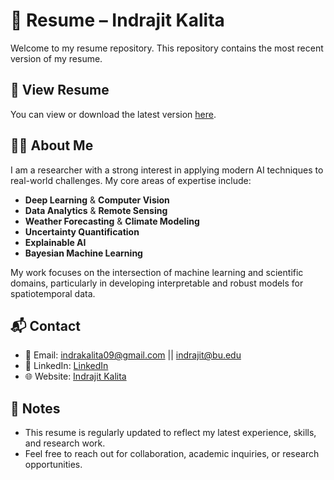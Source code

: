 # 📄 Resume – Indrajit Kalita

Welcome to my resume repository. This repository contains the most recent version of my resume.

## 🔗 View Resume

You can view or download the latest version [here](./Indrajit_Kalita_onepage.pdf).

## 🧑‍💼 About Me

I am a researcher with a strong interest in applying modern AI techniques to real-world challenges. My core areas of expertise include:

- **Deep Learning** & **Computer Vision**
- **Data Analytics** & **Remote Sensing**
- **Weather Forecasting** & **Climate Modeling**
- **Uncertainty Quantification**
- **Explainable AI**
- ****Bayesian Machine Learning****

My work focuses on the intersection of machine learning and scientific domains, particularly in developing interpretable and robust models for spatiotemporal data.

## 📬 Contact

- 📧 Email: indrakalita09@gmail.com || indrajit@bu.edu
- 🔗 LinkedIn: [LinkedIn](https://www.linkedin.com/in/kalita-indrajit/)  
- 🌐 Website: [Indrajit Kalita](https://indrajitkalita.com/)

## 📌 Notes

- This resume is regularly updated to reflect my latest experience, skills, and research work.
- Feel free to reach out for collaboration, academic inquiries, or research opportunities.
